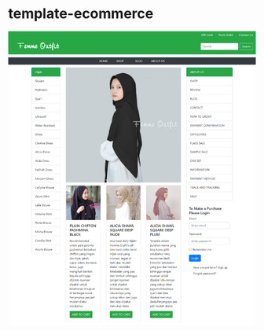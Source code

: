 # template-ecommerce

![alt text](https://github.com/agungwibowo182/template-ecommerce/blob/master/Hijab%20Shop.png)
